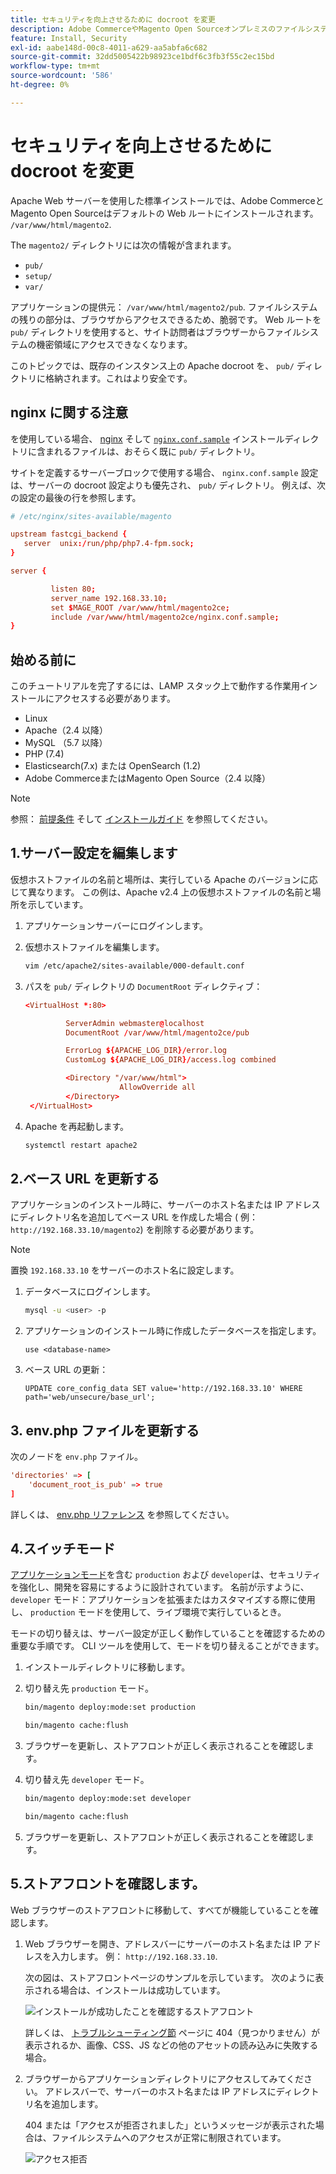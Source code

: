 ```yaml
---
title: セキュリティを向上させるために docroot を変更
description: Adobe CommerceやMagento Open Sourceオンプレミスのファイルシステムへの不正なブラウザベースのアクセスを防ぎます。
feature: Install, Security
exl-id: aabe148d-00c8-4011-a629-aa5abfa6c682
source-git-commit: 32dd5005422b98923ce1bdf6c3fb3f55c2ec15bd
workflow-type: tm+mt
source-wordcount: '586'
ht-degree: 0%

---
```


# セキュリティを向上させるために docroot を変更

Apache Web サーバーを使用した標準インストールでは、Adobe CommerceとMagento Open Sourceはデフォルトの Web ルートにインストールされます。 `/var/www/html/magento2`.

The `magento2/` ディレクトリには次の情報が含まれます。

- `pub/`
- `setup/`
- `var/`

アプリケーションの提供元： `/var/www/html/magento2/pub`. ファイルシステムの残りの部分は、ブラウザからアクセスできるため、脆弱です。
Web ルートを `pub/` ディレクトリを使用すると、サイト訪問者はブラウザーからファイルシステムの機密領域にアクセスできなくなります。

このトピックでは、既存のインスタンス上の Apache docroot を、 `pub/` ディレクトリに格納されます。これはより安全です。

## nginx に関する注意

を使用している場合、 [nginx](../prerequisites/web-server/nginx.md) そして [`nginx.conf.sample`](https://github.com/magento/magento2/blob/2.4/nginx.conf.sample) インストールディレクトリに含まれるファイルは、おそらく既に `pub/` ディレクトリ。

サイトを定義するサーバーブロックで使用する場合、 `nginx.conf.sample` 設定は、サーバーの docroot 設定よりも優先され、 `pub/` ディレクトリ。 例えば、次の設定の最後の行を参照します。

```conf
# /etc/nginx/sites-available/magento

upstream fastcgi_backend {
   server  unix:/run/php/php7.4-fpm.sock;
}

server {

         listen 80;
         server_name 192.168.33.10;
         set $MAGE_ROOT /var/www/html/magento2ce;
         include /var/www/html/magento2ce/nginx.conf.sample;
}
```

## 始める前に

このチュートリアルを完了するには、LAMP スタック上で動作する作業用インストールにアクセスする必要があります。

- Linux
- Apache（2.4 以降）
- MySQL （5.7 以降）
- PHP (7.4)
- Elasticsearch(7.x) または OpenSearch (1.2)
- Adobe CommerceまたはMagento Open Source（2.4 以降）

>[!NOTE]
>
>参照： [前提条件](../prerequisites/overview.md) そして [インストールガイド](../overview.md) を参照してください。

## 1.サーバー設定を編集します

仮想ホストファイルの名前と場所は、実行している Apache のバージョンに応じて異なります。 この例は、Apache v2.4 上の仮想ホストファイルの名前と場所を示しています。

1. アプリケーションサーバーにログインします。
1. 仮想ホストファイルを編集します。

   ```bash
   vim /etc/apache2/sites-available/000-default.conf
   ```

1. パスを `pub/` ディレクトリの `DocumentRoot` ディレクティブ：

   ```conf
   <VirtualHost *:80>
   
            ServerAdmin webmaster@localhost
            DocumentRoot /var/www/html/magento2ce/pub
   
            ErrorLog ${APACHE_LOG_DIR}/error.log
            CustomLog ${APACHE_LOG_DIR}/access.log combined
   
            <Directory "/var/www/html">
                        AllowOverride all
            </Directory>
    </VirtualHost>
   ```

1. Apache を再起動します。

   ```bash
   systemctl restart apache2
   ```

## 2.ベース URL を更新する

アプリケーションのインストール時に、サーバーのホスト名または IP アドレスにディレクトリ名を追加してベース URL を作成した場合 ( 例： `http://192.168.33.10/magento2`) を削除する必要があります。

>[!NOTE]
>
>置換 `192.168.33.10` をサーバーのホスト名に設定します。

1. データベースにログインします。

   ```bash
   mysql -u <user> -p
   ```

1. アプリケーションのインストール時に作成したデータベースを指定します。

   ```shell
   use <database-name>
   ```

1. ベース URL の更新：

   ```shell
   UPDATE core_config_data SET value='http://192.168.33.10' WHERE path='web/unsecure/base_url';
   ```

## 3. env.php ファイルを更新する

次のノードを `env.php` ファイル。

```conf
'directories' => [
    'document_root_is_pub' => true
]
```

詳しくは、 [env.php リファレンス](../../configuration/reference/config-reference-envphp.md) を参照してください。

## 4.スイッチモード

[アプリケーションモード](../../configuration/bootstrap/application-modes.md)を含む `production` および `developer`は、セキュリティを強化し、開発を容易にするように設計されています。 名前が示すように、 `developer` モード：アプリケーションを拡張またはカスタマイズする際に使用し、 `production` モードを使用して、ライブ環境で実行しているとき。

モードの切り替えは、サーバー設定が正しく動作していることを確認するための重要な手順です。 CLI ツールを使用して、モードを切り替えることができます。

1. インストールディレクトリに移動します。
1. 切り替え先 `production` モード。

   ```bash
   bin/magento deploy:mode:set production
   ```

   ```bash
   bin/magento cache:flush
   ```

1. ブラウザーを更新し、ストアフロントが正しく表示されることを確認します。
1. 切り替え先 `developer` モード。

   ```bash
   bin/magento deploy:mode:set developer
   ```

   ```bash
   bin/magento cache:flush
   ```

1. ブラウザーを更新し、ストアフロントが正しく表示されることを確認します。

## 5.ストアフロントを確認します。

Web ブラウザーのストアフロントに移動して、すべてが機能していることを確認します。

1. Web ブラウザーを開き、アドレスバーにサーバーのホスト名または IP アドレスを入力します。 例： `http://192.168.33.10`.

   次の図は、ストアフロントページのサンプルを示しています。 次のように表示される場合は、インストールは成功しています。

   ![インストールが成功したことを確認するストアフロント](../../assets/installation/install-success_store.png)

   詳しくは、 [トラブルシューティング節](https://support.magento.com/hc/en-us/articles/360032994352) ページに 404（見つかりません）が表示されるか、画像、CSS、JS などの他のアセットの読み込みに失敗する場合。

1. ブラウザーからアプリケーションディレクトリにアクセスしてみてください。 アドレスバーで、サーバーのホスト名または IP アドレスにディレクトリ名を追加します。

   404 または「アクセスが拒否されました」というメッセージが表示された場合は、ファイルシステムへのアクセスが正常に制限されています。

   ![アクセス拒否](../../assets/installation/access-denied.png)
